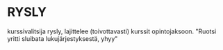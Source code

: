 # RYSLY
kurssivalitsija rysly, lajittelee (toivottavasti) kurssit opintojaksoon. "Ruotsi yritti sluibata lukujärjestyksestä, yhyy"
